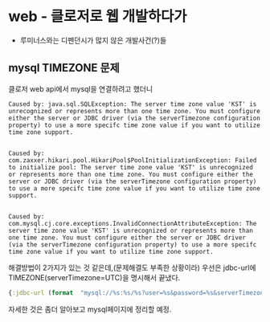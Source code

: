 # web - 클로저로 웹 개발하다가

* 루미너스와는 디펜던시가 많지 않은 개발사건\(?\)들

## mysql TIMEZONE 문제

클로저 web api에서 mysql을 연결하려고 했더니

```
Caused by: java.sql.SQLException: The server time zone value 'KST' is unrecognized or represents more than one time zone. You must configure either the server or JDBC driver (via the serverTimezone configuration property) to use a more specifc time zone value if you want to utilize time zone support.


Caused by: com.zaxxer.hikari.pool.HikariPool$PoolInitializationException: Failed to initialize pool: The server time zone value 'KST' is unrecognized or represents more than one time zone. You must configure either the server or JDBC driver (via the serverTimezone configuration property) to use a more specifc time zone value if you want to utilize time zone support.


Caused by: com.mysql.cj.core.exceptions.InvalidConnectionAttributeException: The server time zone value 'KST' is unrecognized or represents more than one time zone. You must configure either the server or JDBC driver (via the serverTimezone configuration property) to use a more specifc time zone value if you want to utilize time zone support.
```

해결방법이 2가지가 있는 것 같은데,(문제해결도 부족한 상황이라) 우선은 jdbc-url에 TIMEZONE(serverTimezone=UTC)을 명시해서 끝냈다.

```clojure
{:jdbc-url (format  "mysql://%s:%s/%s?user=%s&password=%s&serverTimezone=UTC" host port name user password)}
```

자세한 것은 좀더 알아보고 mysql페이지에 정리할 예정.
